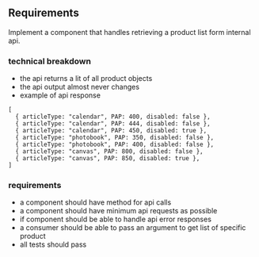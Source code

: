 ## Requirements

Implement a component that handles retrieving a product list form internal api.

### technical breakdown
* the api returns a lit of all product objects
* the api output almost never changes
* example of api response

```
[
  { articleType: "calendar", PAP: 400, disabled: false },
  { articleType: "calendar", PAP: 444, disabled: false },
  { articleType: "calendar", PAP: 450, disabled: true },
  { articleType: "photobook", PAP: 350, disabled: false },
  { articleType: "photobook", PAP: 400, disabled: false },
  { articleType: "canvas", PAP: 800, disabled: false },
  { articleType: "canvas", PAP: 850, disabled: true },
]
```

### requirements
* a component should have method for api calls
* a component should have minimum api requests as possible
* if component should be able to handle api error responses
* a consumer should be able to pass an argument to get list of specific product
* all tests should pass
